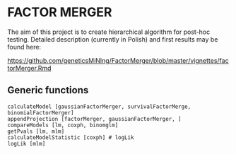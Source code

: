 # FACTOR MERGER

The aim of this project is to create hierarchical algorithm for post-hoc testing. Detailed description (currently in Polish) and first results may be found here:

https://github.com/geneticsMiNIng/FactorMerger/blob/master/vignettes/factorMerger.Rmd

## Generic functions

```
calculateModel [gaussianFactorMerger, survivalFactorMerge, binomialFactorMerger] 
appendProjection [factorMerger, gaussianFactorMerger, ]
compareModels [lm, coxph, binomglm]
getPvals [lm, mlm]
calculateModelStatistic [coxph] # logLik
logLik [mlm]
```
